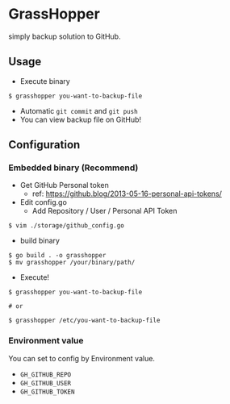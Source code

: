 # GrassHopper

simply backup solution to GitHub.

## Usage

- Execute binary

```shell script
$ grasshopper you-want-to-backup-file
```

- Automatic `git commit` and `git push`
- You can view backup file on GitHub!

## Configuration
### Embedded binary (Recommend)

- Get GitHub Personal token
  - ref: https://github.blog/2013-05-16-personal-api-tokens/
- Edit config.go
  - Add Repository / User / Personal API Token

```shell script
$ vim ./storage/github_config.go
```

- build binary

```shell script
$ go build . -o grasshopper
$ mv grasshopper /your/binary/path/
```

- Execute!

```shell script
$ grasshopper you-want-to-backup-file

# or

$ grasshopper /etc/you-want-to-backup-file    
```

### Environment value

You can set to config by Environment value.

- `GH_GITHUB_REPO`
- `GH_GITHUB_USER`
- `GH_GITHUB_TOKEN`